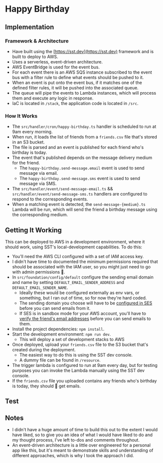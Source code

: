 # Happy Birthday

## Implementation

### Framework & Architecture

- Have built using the [https://sst.dev](https://sst.dev) framework and is built to deploy to AWS.
- Uses a serverless, event-driven architecture.
- AWS EventBridge is used for the event bus.
- For each event there is an AWS SQS instance subscribed to the event bus with a filter rule to define what events should be pushed to it.
- When an event is put onto the event bus, if it matches one of the defined filter rules, it will be pushed into the associated queue.
- The queue will pipe the events to Lambda instances, which will process them and execute any logic in response.
- IaC is located in `/stack`, the application code is located in `/src`.

### How It Works

- The `src/handler/cron/happy-birthday.ts` handler is scheduled to run at 9am every morning.
- When run, it loads the list of friends from a `friends.csv` file that's stored in an S3 bucket.
- The file is parsed and an event is published for each friend who's birthday is today.
- The event that's published depends on the message delivery medium for the friend.
  - The `happy-birthday.send-message.email` event is used to send message via email.
  - The `happy-birthday.send-message.sms` event is used to send message via SMS.
- The `src/handler/event/send-message-email.ts` && `src/handler/event/send-message-sms.ts` handlers are configured to respond to the corresponding events.
- When a matching event is detected, the `send-message-{medium}.ts` Lambda will be run, which will send the friend a birthday message using the corresponding medium.

## Getting It Working

This can be deployed to AWS in a development environment, where it should work, using SST's local-development capabilities. To do this:

- You'll need the AWS CLI configured with a set of IAM access key.
- I didn't have time to documented the minimum permissions required that should be associated with the IAM user, so you might just need to go with admin permissions 😬.
- In `src/foundation/config/default` configure the sending email domain and name by setting `DEFAULT_EMAIL_SENDER_ADDRESS` and `DEFAULT_EMAIL_SENDER_NAME`.
  - Ideally these would be configured externally as env vars, or something, but I ran out of time, so for now they're hard coded.
  - The sending domain you choose will have to be [configured in SES](https://docs.aws.amazon.com/ses/latest/dg/creating-identities.html) before you can send emails from it.
  - If SES is in sandbox mode for your AWS account, you'll have to [verify the friend's email addresses](https://docs.aws.amazon.com/ses/latest/dg/creating-identities.html#just-verify-email-proc) before you can send emails to them.
- Install the project dependencies: `npm install`.
- Start the development environment: `npm run dev`.
  - This will deploy a set of development stacks to AWS
- Once deployed, upload your `friends.csv` file to the S3 bucket that's created during the deployment.
  - The easiest way to do this is using the SST dev console.
  - A dummy file can be found in `/resource`.
- The trigger lambda is configured to run at 9am every day, but for testing purposes you can invoke the Lambda manually using the SST dev console.
- If the `friends.csv` file you uploaded contains any friends who's birthday is today, they should 🤞 get emails.


## Test


## Notes

- I didn't have a huge amount of time to build this out to the extent I would have liked, so to give you an idea of what I would have liked to do and my thought process, I've left to-dos and comments throughout.
- An event-driven architecture is a little over engineered for a personal app like this, but it's meant to demonstrate skills and understanding of different approaches, which is why I took the approach I did.
